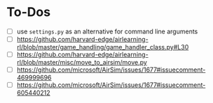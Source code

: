 # To-Dos
- [ ] use `settings.py` as an alternative for command line arguments
- [ ] https://github.com/harvard-edge/airlearning-rl/blob/master/game_handling/game_handler_class.py#L30
- [ ] https://github.com/harvard-edge/airlearning-rl/blob/master/misc/move_to_airsim/move.py
- [ ] https://github.com/microsoft/AirSim/issues/1677#issuecomment-469999696
- [ ] https://github.com/microsoft/AirSim/issues/1677#issuecomment-605440212
